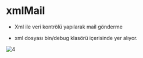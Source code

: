 # xmlMail
- Xml ile veri kontrölü yapılarak mail gönderme

- xml dosyası bin/debug klasörü içerisinde yer alıyor.

![4](https://user-images.githubusercontent.com/32926347/64923948-da378680-d7e7-11e9-94d2-7cd8a8056be3.png)
